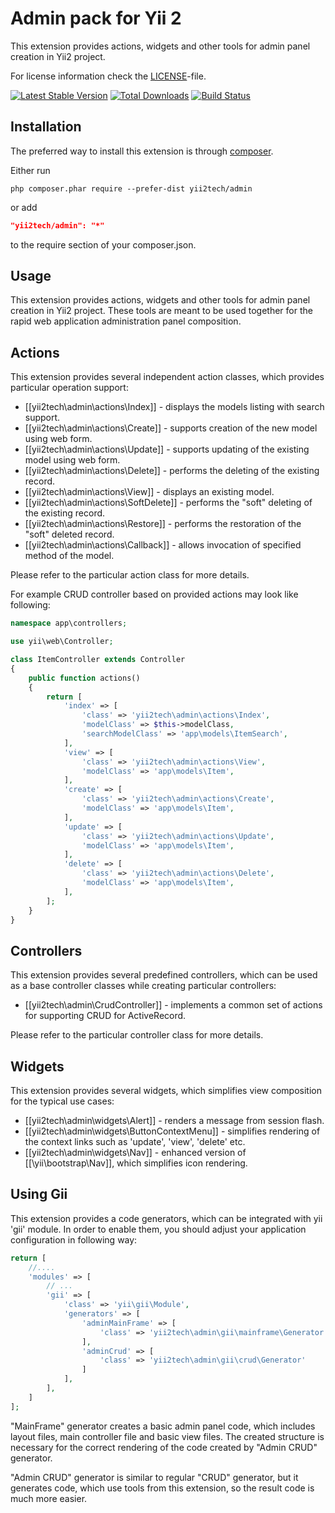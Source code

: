 Admin pack for Yii 2
====================

This extension provides actions, widgets and other tools for admin panel creation in Yii2 project.

For license information check the [LICENSE](LICENSE.md)-file.

[![Latest Stable Version](https://poser.pugx.org/yii2tech/admin/v/stable.png)](https://packagist.org/packages/yii2tech/admin)
[![Total Downloads](https://poser.pugx.org/yii2tech/admin/downloads.png)](https://packagist.org/packages/yii2tech/admin)
[![Build Status](https://travis-ci.org/yii2tech/admin.svg?branch=master)](https://travis-ci.org/yii2tech/admin)


Installation
------------

The preferred way to install this extension is through [composer](http://getcomposer.org/download/).

Either run

```
php composer.phar require --prefer-dist yii2tech/admin
```

or add

```json
"yii2tech/admin": "*"
```

to the require section of your composer.json.


Usage
-----

This extension provides actions, widgets and other tools for admin panel creation in Yii2 project.
These tools are meant to be used together for the rapid web application administration panel composition.


## Actions <span id="actions"></span>

This extension provides several independent action classes, which provides particular operation support:

 - [[yii2tech\admin\actions\Index]] - displays the models listing with search support.
 - [[yii2tech\admin\actions\Create]] - supports creation of the new model using web form.
 - [[yii2tech\admin\actions\Update]] - supports updating of the existing model using web form.
 - [[yii2tech\admin\actions\Delete]] - performs the deleting of the existing record.
 - [[yii2tech\admin\actions\View]] - displays an existing model.
 - [[yii2tech\admin\actions\SoftDelete]] - performs the "soft" deleting of the existing record.
 - [[yii2tech\admin\actions\Restore]] - performs the restoration of the "soft" deleted record.
 - [[yii2tech\admin\actions\Callback]] - allows invocation of specified method of the model.

Please refer to the particular action class for more details.

For example CRUD controller based on provided actions may look like following:

```php
namespace app\controllers;

use yii\web\Controller;

class ItemController extends Controller
{
    public function actions()
    {
        return [
            'index' => [
                'class' => 'yii2tech\admin\actions\Index',
                'modelClass' => $this->modelClass,
                'searchModelClass' => 'app\models\ItemSearch',
            ],
            'view' => [
                'class' => 'yii2tech\admin\actions\View',
                'modelClass' => 'app\models\Item',
            ],
            'create' => [
                'class' => 'yii2tech\admin\actions\Create',
                'modelClass' => 'app\models\Item',
            ],
            'update' => [
                'class' => 'yii2tech\admin\actions\Update',
                'modelClass' => 'app\models\Item',
            ],
            'delete' => [
                'class' => 'yii2tech\admin\actions\Delete',
                'modelClass' => 'app\models\Item',
            ],
        ];
    }
}
```


## Controllers <span id="controllers"></span>

This extension provides several predefined controllers, which can be used as a base controller classes
while creating particular controllers:

- [[yii2tech\admin\CrudController]] - implements a common set of actions for supporting CRUD for ActiveRecord.

Please refer to the particular controller class for more details.


## Widgets <span id="widgets"></span>

This  extension provides several widgets, which simplifies view composition for the typical use cases:

 - [[yii2tech\admin\widgets\Alert]] - renders a message from session flash.
 - [[yii2tech\admin\widgets\ButtonContextMenu]] - simplifies rendering of the context links such as 'update', 'view', 'delete' etc.
 - [[yii2tech\admin\widgets\Nav]] - enhanced version of [[\yii\bootstrap\Nav]], which simplifies icon rendering.


## Using Gii <span id="using-gii"></span>

This extension provides a code generators, which can be integrated with yii 'gii' module.
In order to enable them, you should adjust your application configuration in following way:

```php
return [
    //....
    'modules' => [
        // ...
        'gii' => [
            'class' => 'yii\gii\Module',
            'generators' => [
                'adminMainFrame' => [
                    'class' => 'yii2tech\admin\gii\mainframe\Generator'
                ],
                'adminCrud' => [
                    'class' => 'yii2tech\admin\gii\crud\Generator'
                ]
            ],
        ],
    ]
];
```

"MainFrame" generator creates a basic admin panel code, which includes layout files, main controller
file and basic view files. The created structure is necessary for the correct rendering of the code created
by "Admin CRUD" generator.

"Admin CRUD" generator is similar to regular "CRUD" generator, but it generates code, which use tools from
this extension, so the result code is much more easier.
